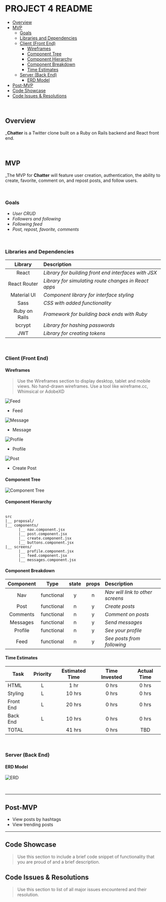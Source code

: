 # PROJECT 4 README <!-- omit in toc -->

- [Overview](#overview)
- [MVP](#mvp)
  - [Goals](#goals)
  - [Libraries and Dependencies](#libraries-and-dependencies)
  - [Client (Front End)](#client-front-end)
    - [Wireframes](#wireframes)
    - [Component Tree](#component-tree)
    - [Component Hierarchy](#component-hierarchy)
    - [Component Breakdown](#component-breakdown)
    - [Time Estimates](#time-estimates)
  - [Server (Back End)](#server-back-end)
    - [ERD Model](#erd-model)
- [Post-MVP](#post-mvp)
- [Code Showcase](#code-showcase)
- [Code Issues & Resolutions](#code-issues--resolutions)

<br>

## Overview

\_**Chatter** is a Twitter clone built on a Ruby on Rails backend and React front end.

<br>

## MVP

\_The MVP for **Chatter** will feature user creation, authentication, the ability to create, favorite, comment on, and repost posts, and follow users.

<br>

### Goals

- _User CRUD_
- _Followers and following_
- _Following feed_
- _Post, repost, favorite, comments_

<br>

### Libraries and Dependencies

|    Library    | Description                                          |
| :-----------: | :--------------------------------------------------- |
|     React     | _Library for building front end interfaces with JSX_ |
| React Router  | _Library for simulating route changes in React apps_ |
|  Material UI  | _Component library for interface styling_            |
|     Sass      | _CSS with added functionality_                       |
| Ruby on Rails | _Framework for building back ends with Ruby_         |
|    bcrypt     | _Library for hashing passwords_                      |
|      JWT      | _Library for creating tokens_                        |

<br>

### Client (Front End)

#### Wireframes

> Use the Wireframes section to display desktop, tablet and mobile views. No hand-drawn wireframes. Use a tool like wireframe.cc, Whimsical or AdobeXD

![Feed](proposal/feed.png)

- Feed

![Message](proposal/message.png)

- Message

![Profile](proposal/profile.png)

- Profile

![Post](proposal/post.png)

- Create Post

#### Component Tree

![Component Tree](proposal/component-tree.png)

#### Component Hierarchy

```structure

src
|__ proposal/
|__ components/
      |__ nav.component.jsx
      |__ post.component.jsx
      |__ create.component.jsx
      |__ buttons.component.jsx
|__ screens/
      |__ profile.component.jsx
      |__ feed.component.jsx
      |__ messages.component.jsx

```

#### Component Breakdown

| Component |    Type    | state | props | Description                      |
| :-------: | :--------: | :---: | :---: | :------------------------------- |
|    Nav    | functional |   y   |   n   | _Nav will link to other screens_ |
|   Post    | functional |   n   |   y   | _Create posts_                   |
| Comments  | functional |   n   |   y   | _Comment on posts_               |
| Messages  | functional |   n   |   y   | _Send messages_                  |
|  Profile  | functional |   n   |   y   | _See your profile_               |
|   Feed    | functional |   n   |   y   | _See posts from following_       |

#### Time Estimates

| Task      | Priority | Estimated Time | Time Invested | Actual Time |
| --------- | :------: | :------------: | :-----------: | :---------: |
| HTML      |    L     |      1 hr      |     0 hrs     |    0 hrs    |
| Styling   |    L     |     10 hrs     |     0 hrs     |    0 hrs    |
| Front End |    L     |     20 hrs     |     0 hrs     |    0 hrs    |
| Back End  |    L     |     10 hrs     |     0 hrs     |    0 hrs    |
| TOTAL     |          |     41 hrs     |     0 hrs     |     TBD     |

<br>

### Server (Back End)

#### ERD Model

![ERD](proposal/erd.jpg)

<br>

---

## Post-MVP

- View posts by hashtags
- View trending posts

---

## Code Showcase

> Use this section to include a brief code snippet of functionality that you are proud of and a brief description.

## Code Issues & Resolutions

> Use this section to list of all major issues encountered and their resolution.

